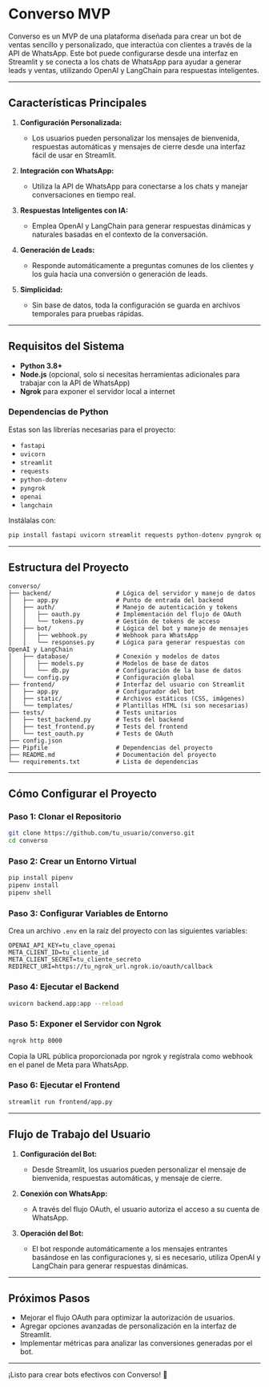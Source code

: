 # Converso MVP

Converso es un MVP de una plataforma diseñada para crear un bot de ventas sencillo y personalizado, que interactúa con clientes a través de la API de WhatsApp. Este bot puede configurarse desde una interfaz en Streamlit y se conecta a los chats de WhatsApp para ayudar a generar leads y ventas, utilizando OpenAI y LangChain para respuestas inteligentes.

---

## **Características Principales**

1. **Configuración Personalizada:**
   - Los usuarios pueden personalizar los mensajes de bienvenida, respuestas automáticas y mensajes de cierre desde una interfaz fácil de usar en Streamlit.

2. **Integración con WhatsApp:**
   - Utiliza la API de WhatsApp para conectarse a los chats y manejar conversaciones en tiempo real.

3. **Respuestas Inteligentes con IA:**
   - Emplea OpenAI y LangChain para generar respuestas dinámicas y naturales basadas en el contexto de la conversación.

4. **Generación de Leads:**
   - Responde automáticamente a preguntas comunes de los clientes y los guía hacia una conversión o generación de leads.

5. **Simplicidad:**
   - Sin base de datos, toda la configuración se guarda en archivos temporales para pruebas rápidas.

---

## **Requisitos del Sistema**

- **Python 3.8+**
- **Node.js** (opcional, solo si necesitas herramientas adicionales para trabajar con la API de WhatsApp)
- **Ngrok** para exponer el servidor local a internet

### Dependencias de Python

Estas son las librerías necesarias para el proyecto:

- `fastapi`
- `uvicorn`
- `streamlit`
- `requests`
- `python-dotenv`
- `pyngrok`
- `openai`
- `langchain`

Instálalas con:
```bash
pip install fastapi uvicorn streamlit requests python-dotenv pyngrok openai langchain
```

---

## **Estructura del Proyecto**

```
converso/
├── backend/                  # Lógica del servidor y manejo de datos
│   ├── app.py                # Punto de entrada del backend
│   ├── auth/                 # Manejo de autenticación y tokens
│   │   ├── oauth.py          # Implementación del flujo de OAuth
│   │   └── tokens.py         # Gestión de tokens de acceso
│   ├── bot/                  # Lógica del bot y manejo de mensajes
│   │   ├── webhook.py        # Webhook para WhatsApp
│   │   └── responses.py      # Lógica para generar respuestas con OpenAI y LangChain
│   ├── database/             # Conexión y modelos de datos
│   │   ├── models.py         # Modelos de base de datos
│   │   └── db.py             # Configuración de la base de datos
│   └── config.py             # Configuración global
├── frontend/                 # Interfaz del usuario con Streamlit
│   ├── app.py                # Configurador del bot
│   ├── static/               # Archivos estáticos (CSS, imágenes)
│   └── templates/            # Plantillas HTML (si son necesarias)
├── tests/                    # Tests unitarios
│   ├── test_backend.py       # Tests del backend
│   ├── test_frontend.py      # Tests del frontend
│   └── test_oauth.py         # Tests de OAuth
├── config.json   
├── Pipfile                   # Dependencias del proyecto
├── README.md                 # Documentación del proyecto
└── requirements.txt          # Lista de dependencias 
```

---

## **Cómo Configurar el Proyecto**

### Paso 1: Clonar el Repositorio
```bash
git clone https://github.com/tu_usuario/converso.git
cd converso
```

### Paso 2: Crear un Entorno Virtual
```bash
pip install pipenv
pipenv install
pipenv shell
```

### Paso 3: Configurar Variables de Entorno
Crea un archivo `.env` en la raíz del proyecto con las siguientes variables:
```env
OPENAI_API_KEY=tu_clave_openai
META_CLIENT_ID=tu_cliente_id
META_CLIENT_SECRET=tu_cliente_secreto
REDIRECT_URI=https://tu_ngrok_url.ngrok.io/oauth/callback
```

### Paso 4: Ejecutar el Backend
```bash
uvicorn backend.app:app --reload
```

### Paso 5: Exponer el Servidor con Ngrok
```bash
ngrok http 8000
```
Copia la URL pública proporcionada por ngrok y regístrala como webhook en el panel de Meta para WhatsApp.

### Paso 6: Ejecutar el Frontend
```bash
streamlit run frontend/app.py
```

---

## **Flujo de Trabajo del Usuario**

1. **Configuración del Bot:**
   - Desde Streamlit, los usuarios pueden personalizar el mensaje de bienvenida, respuestas automáticas, y mensaje de cierre.

2. **Conexión con WhatsApp:**
   - A través del flujo OAuth, el usuario autoriza el acceso a su cuenta de WhatsApp.

3. **Operación del Bot:**
   - El bot responde automáticamente a los mensajes entrantes basándose en las configuraciones y, si es necesario, utiliza OpenAI y LangChain para generar respuestas dinámicas.

---

## **Próximos Pasos**

- Mejorar el flujo OAuth para optimizar la autorización de usuarios.
- Agregar opciones avanzadas de personalización en la interfaz de Streamlit.
- Implementar métricas para analizar las conversiones generadas por el bot.

---

¡Listo para crear bots efectivos con Converso! 🚀

